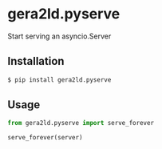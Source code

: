 gera2ld.pyserve
===

Start serving an asyncio.Server

Installation
---

```sh
$ pip install gera2ld.pyserve
```

Usage
---

```py
from gera2ld.pyserve import serve_forever

serve_forever(server)
```
